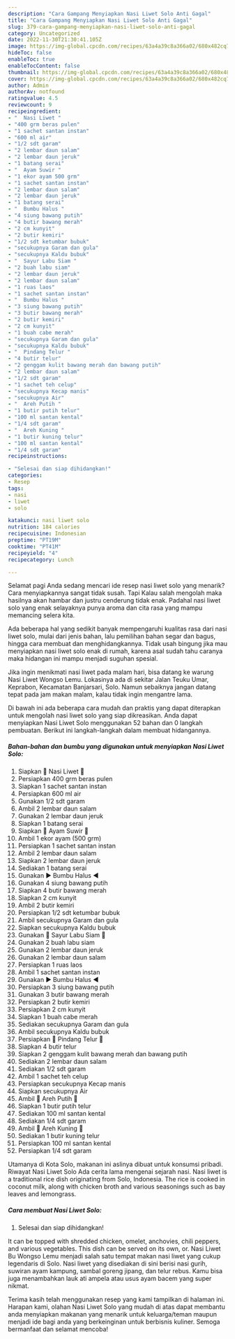 ```yaml
---
description: "Cara Gampang Menyiapkan Nasi Liwet Solo Anti Gagal"
title: "Cara Gampang Menyiapkan Nasi Liwet Solo Anti Gagal"
slug: 379-cara-gampang-menyiapkan-nasi-liwet-solo-anti-gagal
category: Uncategorized
date: 2022-11-30T21:30:41.105Z
image: https://img-global.cpcdn.com/recipes/63a4a39c8a366a02/680x482cq70/nasi-liwet-solo-foto-resep-utama.jpg
hideToc: false
enableToc: true
enableTocContent: false
thumbnail: https://img-global.cpcdn.com/recipes/63a4a39c8a366a02/680x482cq70/nasi-liwet-solo-foto-resep-utama.jpg
cover: https://img-global.cpcdn.com/recipes/63a4a39c8a366a02/680x482cq70/nasi-liwet-solo-foto-resep-utama.jpg
author: Admin
authorAv: notfound
ratingvalue: 4.5
reviewcount: 9
recipeingredient:
- "  Nasi Liwet "
- "400 grm beras pulen"
- "1 sachet santan instan"
- "600 ml air"
- "1/2 sdt garam"
- "2 lembar daun salam"
- "2 lembar daun jeruk"
- "1 batang serai"
- "  Ayam Suwir "
- "1 ekor ayam 500 grm"
- "1 sachet santan instan"
- "2 lembar daun salam"
- "2 lembar daun jeruk"
- "1 batang serai"
- "  Bumbu Halus "
- "4 siung bawang putih"
- "4 butir bawang merah"
- "2 cm kunyit"
- "2 butir kemiri"
- "1/2 sdt ketumbar bubuk"
- "secukupnya Garam dan gula"
- "secukupnya Kaldu bubuk"
- "  Sayur Labu Siam "
- "2 buah labu siam"
- "2 lembar daun jeruk"
- "2 lembar daun salam"
- "1 ruas laos"
- "1 sachet santan instan"
- "  Bumbu Halus "
- "3 siung bawang putih"
- "3 butir bawang merah"
- "2 butir kemiri"
- "2 cm kunyit"
- "1 buah cabe merah"
- "secukupnya Garam dan gula"
- "secukupnya Kaldu bubuk"
- "  Pindang Telur "
- "4 butir telur"
- "2 genggam kulit bawang merah dan bawang putih"
- "2 lembar daun salam"
- "1/2 sdt garam"
- "1 sachet teh celup"
- "secukupnya Kecap manis"
- "secukupnya Air"
- "  Areh Putih "
- "1 butir putih telur"
- "100 ml santan kental"
- "1/4 sdt garam"
- "  Areh Kuning "
- "1 butir kuning telur"
- "100 ml santan kental"
- "1/4 sdt garam"
recipeinstructions:

- "Selesai dan siap dihidangkan!"
categories:
- Resep
tags:
- nasi
- liwet
- solo

katakunci: nasi liwet solo 
nutrition: 184 calories
recipecuisine: Indonesian
preptime: "PT19M"
cooktime: "PT41M"
recipeyield: "4"
recipecategory: Lunch

---
```



Selamat pagi Anda sedang mencari ide resep nasi liwet solo yang menarik? Cara menyiapkannya sangat tidak susah. Tapi Kalau salah mengolah maka hasilnya akan hambar dan justru cenderung tidak enak. Padahal nasi liwet solo yang enak selayaknya punya aroma dan cita rasa yang mampu memancing selera kita.


Ada beberapa hal yang sedikit banyak mempengaruhi kualitas rasa dari nasi liwet solo, mulai dari jenis bahan, lalu pemilihan bahan segar dan bagus, hingga cara membuat dan menghidangkannya. Tidak usah bingung jika mau menyiapkan nasi liwet solo enak di rumah, karena asal sudah tahu caranya maka hidangan ini mampu menjadi suguhan spesial.

Jika ingin menikmati nasi liwet pada malam hari, bisa datang ke warung Nasi Liwet Wongso Lemu. Lokasinya ada di sekitar Jalan Teuku Umar, Keprabon, Kecamatan Banjarsari, Solo. Namun sebaiknya jangan datang tepat pada jam makan malam, kalau tidak ingin mengantre lama.


Di bawah ini ada beberapa cara mudah dan praktis yang dapat diterapkan untuk mengolah nasi liwet solo yang siap dikreasikan. Anda dapat menyiapkan Nasi Liwet Solo menggunakan 52 bahan dan 0 langkah pembuatan. Berikut ini langkah-langkah dalam membuat hidangannya.

<!--inarticleads1-->

##### Bahan-bahan dan bumbu yang digunakan untuk menyiapkan Nasi Liwet Solo:

1. Siapkan  🔅 Nasi Liwet 🔅
1. Persiapkan 400 grm beras pulen
1. Siapkan 1 sachet santan instan
1. Persiapkan 600 ml air
1. Gunakan 1/2 sdt garam
1. Ambil 2 lembar daun salam
1. Gunakan 2 lembar daun jeruk
1. Siapkan 1 batang serai
1. Siapkan  🔅 Ayam Suwir 🔅
1. Ambil 1 ekor ayam (500 grm)
1. Persiapkan 1 sachet santan instan
1. Ambil 2 lembar daun salam
1. Siapkan 2 lembar daun jeruk
1. Sediakan 1 batang serai
1. Gunakan  ▶ Bumbu Halus ◀
1. Gunakan 4 siung bawang putih
1. Siapkan 4 butir bawang merah
1. Siapkan 2 cm kunyit
1. Ambil 2 butir kemiri
1. Persiapkan 1/2 sdt ketumbar bubuk
1. Ambil secukupnya Garam dan gula
1. Siapkan secukupnya Kaldu bubuk
1. Gunakan  🔅 Sayur Labu Siam 🔅
1. Gunakan 2 buah labu siam
1. Gunakan 2 lembar daun jeruk
1. Gunakan 2 lembar daun salam
1. Persiapkan 1 ruas laos
1. Ambil 1 sachet santan instan
1. Gunakan  ▶ Bumbu Halus ◀
1. Persiapkan 3 siung bawang putih
1. Gunakan 3 butir bawang merah
1. Persiapkan 2 butir kemiri
1. Persiapkan 2 cm kunyit
1. Siapkan 1 buah cabe merah
1. Sediakan secukupnya Garam dan gula
1. Ambil secukupnya Kaldu bubuk
1. Persiapkan  🔅 Pindang Telur 🔅
1. Siapkan 4 butir telur
1. Siapkan 2 genggam kulit bawang merah dan bawang putih
1. Sediakan 2 lembar daun salam
1. Sediakan 1/2 sdt garam
1. Ambil 1 sachet teh celup
1. Persiapkan secukupnya Kecap manis
1. Siapkan secukupnya Air
1. Ambil  🔅 Areh Putih 🔅
1. Siapkan 1 butir putih telur
1. Sediakan 100 ml santan kental
1. Sediakan 1/4 sdt garam
1. Ambil  🔅 Areh Kuning 🔅
1. Sediakan 1 butir kuning telur
1. Persiapkan 100 ml santan kental
1. Persiapkan 1/4 sdt garam


Utamanya di Kota Solo, makanan ini aslinya dibuat untuk konsumsi pribadi. Riwayat Nasi Liwet Solo Ada cerita lama mengenai sejarah nasi. Nasi liwet is a traditional rice dish originating from Solo, Indonesia. The rice is cooked in coconut milk, along with chicken broth and various seasonings such as bay leaves and lemongrass. 

<!--inarticleads2-->

##### Cara membuat Nasi Liwet Solo:


1. Selesai dan siap dihidangkan!

It can be topped with shredded chicken, omelet, anchovies, chili peppers, and various vegetables. This dish can be served on its own, or. Nasi Liwet Bu Wongso Lemu menjadi salah satu tempat makan nasi liwet yang cukup legendaris di Solo. Nasi liwet yang disediakan di sini berisi nasi gurih, suwiran ayam kampung, sambal goreng jipang, dan telur rebus. Kamu bisa juga menambahkan lauk ati ampela atau usus ayam bacem yang super nikmat. 

Terima kasih telah menggunakan resep yang kami tampilkan di halaman ini. Harapan kami, olahan Nasi Liwet Solo yang mudah di atas dapat membantu anda menyiapkan makanan yang menarik untuk keluarga/teman maupun menjadi ide bagi anda yang berkeinginan untuk berbisnis kuliner. Semoga bermanfaat dan selamat mencoba!
